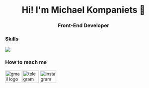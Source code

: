 <br clear="both">

<h1 align="center">Hi! I'm Michael Kompaniets 👋</h1>

###

<h3 align="center">Front-End Developer</h2>

<h3 align="left">Skills</h2>

<p align="left">
  <a href="https://skillicons.dev">
    <img src="https://skillicons.dev/icons?i=html,css,sass,javascript,typescript,react,nextjs,nodejs,threejs,jest,tailwind,figma,webflow,wordpress" />
  </a>
</p>

<h3>How to reach me</h3>
<div align="left">
  <a href="mailto:kompanietsmichael@gmail.com"><img src="https://raw.githubusercontent.com/maurodesouza/profile-readme-generator/master/src/assets/icons/social/gmail/default.svg" width="52" height="40" alt="gmail logo"/></a>
  <a href="https://t.me/croxdile"><img src="https://raw.githubusercontent.com/maurodesouza/profile-readme-generator/master/src/assets/icons/social/telegram/default.svg" width="52" height="40" alt="telegram logo"/></a>
  <a href="https://instagrem.com/c17.h21.no2"><img src="https://raw.githubusercontent.com/maurodesouza/profile-readme-generator/master/src/assets/icons/social/instagram/default.svg" width="52" height="40" alt="instagram logo" /></a>
</div>

###
